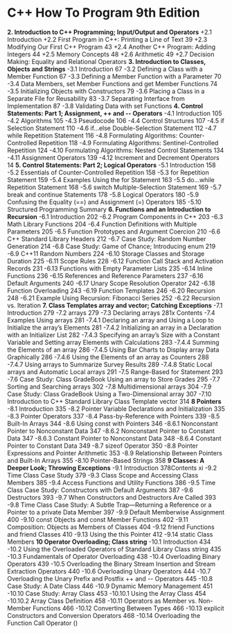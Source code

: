  # C++ How To Program 9th Edition
**2. Introduction to C++ Programming; Input/Output and Operators**
  +2.1 Introduction
  +2.2 First Program in C++: Printing a Line of Text 39
  +2.3 Modifying Our First C++ Program 43
  +2.4 Another C++ Program: Adding Integers 44
  +2.5 Memory Concepts 48
  +2.6 Arithmetic 49
  +2.7 Decision Making: Equality and Relational Operators
**3. Introduction to Classes, Objects and Strings**
  -3.1 Introduction 67
  -3.2 Defining a Class with a Member Function 67
  -3.3 Defining a Member Function with a Parameter 70
  -3.4 Data Members, set Member Functions and get Member Functions 74
  -3.5 Initializing Objects with Constructors 79
  -3.6 Placing a Class in a Separate File for Reusability 83
  -3.7 Separating Interface from Implementation 87
  -3.8 Validating Data with set Functions
**4. Control Statements: Part 1; Assignment, ++ and -- Operators**
  -4.1 Introduction 105
  -4.2 Algorithms 105
  -4.3 Pseudocode 106
  -4.4 Control Structures 107
  -4.5 if Selection Statement 110
  -4.6 if…else Double-Selection Statement 112
  -4.7 while Repetition Statement 116
  -4.8 Formulating Algorithms: Counter-Controlled Repetition 118
  -4.9 Formulating Algorithms: Sentinel-Controlled Repetition 124
  -4.10 Formulating Algorithms: Nested Control Statements 134
  -4.11 Assignment Operators 139
  -4.12 Increment and Decrement Operators 14
**5. Control Statements: Part 2; Logical Operators**
  -5.1 Introduction 158
  -5.2 Essentials of Counter-Controlled Repetition 158
  -5.3 for Repetition Statement 159
  -5.4 Examples Using the for Statement 163
  -5.5 do…while Repetition Statement 168
  -5.6 switch Multiple-Selection Statement 169
  -5.7 break and continue Statements 178
  -5.8 Logical Operators 180
  -5.9 Confusing the Equality (==) and Assignment (=) Operators 185
  -5.10 Structured Programming Summary
**6. Functions and an Introduction to Recursion**
  -6.1 Introduction 202
  -6.2 Program Components in C++ 203
  -6.3 Math Library Functions 204
  -6.4 Function Definitions with Multiple Parameters 205
  -6.5 Function Prototypes and Argument Coercion 210
  -6.6 C++ Standard Library Headers 212
  -6.7 Case Study: Random Number Generation 214
  -6.8 Case Study: Game of Chance; Introducing enum 219
  -6.9 C++11 Random Numbers 224
  -6.10 Storage Classes and Storage Duration 225
  -6.11 Scope Rules 228
  -6.12 Function Call Stack and Activation Records 231
  -6.13 Functions with Empty Parameter Lists 235
  -6.14 Inline Functions 236
  -6.15 References and Reference Parameters 237
  -6.16 Default Arguments 240
  -6.17 Unary Scope Resolution Operator 242
  -6.18 Function Overloading 243
  -6.19 Function Templates 246
  -6.20 Recursion 248
  -6.21 Example Using Recursion: Fibonacci Series 252
  -6.22 Recursion vs. Iteration
**7. Class Templates array and vector; Catching Exceptions**
  -7.1 Introduction 279
  -7.2 arrays 279
  -7.3 Declaring arrays 281x Contents
  -7.4 Examples Using arrays 281
    -7.4.1 Declaring an array and Using a Loop to Initialize the array’s Elements 281
    -7.4.2 Initializing an array in a Declaration with an Initializer List 282
    -7.4.3 Specifying an array’s Size with a Constant Variable and Setting array Elements with Calculations 283
    -7.4.4 Summing the Elements of an array 286
    -7.4.5 Using Bar Charts to Display array Data Graphically 286
    -7.4.6 Using the Elements of an array as Counters 288
    -7.4.7 Using arrays to Summarize Survey Results 289
    -7.4.8 Static Local arrays and Automatic Local arrays 291
  -7.5 Range-Based for Statement 293
  -7.6 Case Study: Class GradeBook Using an array to Store Grades 295
  -7.7 Sorting and Searching arrays 302
  -7.8 Multidimensional arrays 304
  -7.9 Case Study: Class GradeBook Using a Two-Dimensional array 307
  -7.10 Introduction to C++ Standard Library Class Template vector 314
**8 Pointers**
  -8.1 Introduction 335
  -8.2 Pointer Variable Declarations and Initialization 335
  -8.3 Pointer Operators 337
  -8.4 Pass-by-Reference with Pointers 339
  -8.5 Built-In Arrays 344
  -8.6 Using const with Pointers 346
    -8.6.1 Nonconstant Pointer to Nonconstant Data 347
    -8.6.2 Nonconstant Pointer to Constant Data 347
    -8.6.3 Constant Pointer to Nonconstant Data 348
    -8.6.4 Constant Pointer to Constant Data 349
  -8.7 sizeof Operator 350
  -8.8 Pointer Expressions and Pointer Arithmetic 353
  -8.9 Relationship Between Pointers and Built-In Arrays 355
  -8.10 Pointer-Based Strings 358
**9 Classes: A Deeper Look; Throwing Exceptions**
  -9.1 Introduction 378Contents xi
  -9.2 Time Class Case Study 379
  -9.3 Class Scope and Accessing Class Members 385
  -9.4 Access Functions and Utility Functions 386
  -9.5 Time Class Case Study: Constructors with Default Arguments 387
  -9.6 Destructors 393
  -9.7 When Constructors and Destructors Are Called 393
  -9.8 Time Class Case Study: A Subtle Trap—Returning a Reference or a Pointer to a private Data Member 397
  -9.9 Default Memberwise Assignment 400
  -9.10 const Objects and const Member Functions 402
  -9.11 Composition: Objects as Members of Classes 404
  -9.12 friend Functions and friend Classes 410
  -9.13 Using the this Pointer 412
  -9.14 static Class Members
**10 Operator Overloading; Class string**
  -10.1 Introduction 434
  -10.2 Using the Overloaded Operators of Standard Library Class string 435
  -10.3 Fundamentals of Operator Overloading 438
  -10.4 Overloading Binary Operators 439
  -10.5 Overloading the Binary Stream Insertion and Stream Extraction Operators 440
  -10.6 Overloading Unary Operators 444
  -10.7 Overloading the Unary Prefix and Postfix ++ and -- Operators 445
  -10.8 Case Study: A Date Class 446
  -10.9 Dynamic Memory Management 451
  -10.10 Case Study: Array Class 453
    -10.10.1 Using the Array Class 454
    -10.10.2 Array Class Definition 458
  -10.11 Operators as Member vs. Non-Member Functions 466
  -10.12 Converting Between Types 466
  -10.13 explicit Constructors and Conversion Operators 468
  -10.14 Overloading the Function Call Operator ()
